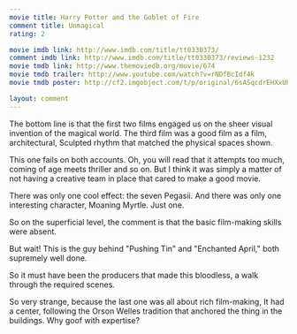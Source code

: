 ```yaml
---
movie title: Harry Potter and the Goblet of Fire
comment title: Unmagical
rating: 2

movie imdb link: http://www.imdb.com/title/tt0330373/
comment imdb link: http://www.imdb.com/title/tt0330373/reviews-1232
movie tmdb link: http://www.themoviedb.org/movie/674
movie tmdb trailer: http://www.youtube.com/watch?v=rNDfBcIdf4k
movie tmdb poster: http://cf2.imgobject.com/t/p/original/6sASqcdrEHXxUhA3nFpjrRecPD2.jpg

layout: comment
---
```


The bottom line is that the first two films engaged us on the sheer visual invention of the magical world. The third film was a good film as a film, architectural, Sculpted rhythm that matched the physical spaces shown.

This one fails on both accounts. Oh, you will read that it attempts too much, coming of age meets thriller and so on. But I think it was simply a matter of not having a creative team in place that cared to make a good movie.

There was only one cool effect: the seven Pegasii. And there was only one interesting character, Moaning Myrtle. Just one. 

So on the superficial level, the comment is that the basic film-making skills were absent.

But wait! This is the guy behind "Pushing Tin" and "Enchanted April," both supremely well done.

So it must have been the producers that made this bloodless, a walk through the required scenes.

So very strange, because the last one was all about rich film-making, It had a center, following the Orson Welles tradition that anchored the thing in the buildings. Why goof with expertise?
